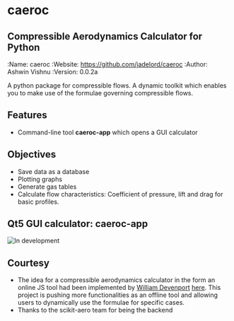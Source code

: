 caeroc
======
Compressible Aerodynamics Calculator for Python
-----------------------------------------------

:Name: caeroc
:Website: https://github.com/jadelord/caeroc
:Author: Ashwin Vishnu
:Version: 0.0.2a

A python package for compressible flows. A dynamic toolkit which enables you to make use of the formulae governing compressible flows.

Features
--------
* Command-line tool **caeroc-app** which opens a GUI calculator

Objectives
----------
* Save data as a database
* Plotting graphs
* Generate gas tables
* Calculate flow characteristics: Coefficient of pressure, lift and drag for basic profiles.

Qt5 GUI calculator: caeroc-app 
--------------------------------
![In development](http://i.imgur.com/7Bb0ypN.png)

Courtesy
--------
* The idea for a compressible aerodynamics calculator in the form an online JS tool had been implemented by [William Devenport](http://www.aoe.vt.edu/people/faculty.php?fac_id=wdevenpo) [here](http://www.dept.aoe.vt.edu/~devenpor/aoe3114/calc.html). 
This project is pushing more functionalities as an offline tool and allowing users to dynamically use the formulae for specific cases.
* Thanks to the scikit-aero team for being the backend
